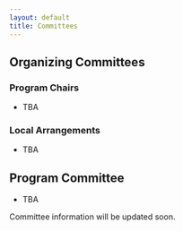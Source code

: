 ```yaml
---
layout: default
title: Committees
---
```




## Organizing Committees

### Program Chairs
- TBA



### Local Arrangements
- TBA

## Program Committee
- TBA

Committee information will be updated soon.
